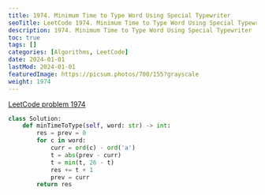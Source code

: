 ```yaml
---
title: 1974. Minimum Time to Type Word Using Special Typewriter
seoTitle: LeetCode 1974. Minimum Time to Type Word Using Special Typewriter | Python solution and explanation
description: 1974. Minimum Time to Type Word Using Special Typewriter
toc: true
tags: []
categories: [Algorithms, LeetCode]
date: 2024-01-01
lastMod: 2024-01-01
featuredImage: https://picsum.photos/700/155?grayscale
weight: 1974
---
```


[LeetCode problem 1974](https://leetcode.com/problems/minimum-time-to-type-word-using-special-typewriter/)

```python
class Solution:
    def minTimeToType(self, word: str) -> int:
        res = prev = 0
        for c in word:
            curr = ord(c) - ord('a')
            t = abs(prev - curr)
            t = min(t, 26 - t)
            res += t + 1
            prev = curr
        return res

```
